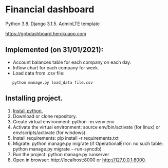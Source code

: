 # Financial dashboard

Python 3.8.
Django 3.1.5.
AdminLTE template

https://gpbdashboard.herokuapp.com

## Implemented (on 31/01/2021):
* Account balances table for each company on each day.
* Inflow chart for each company for week.
* Load data from .csv file:
 ```shell script
    python manage.py load_data file.csv   
 ```

## Installing project.
1. [Install python.](https://www.python.org/downloads/)
2. Download or clone repository.
3. Create virtual environment: python -m venv env
4. Activate the virtual environment: source env/bin/activate (for linux) or env/scripts/activate (for windows)
5. Install requirements: pip install -r requirements.txt
7. Migrate: python manage.py migrate (if OperationalError: no such table: python manage.py migrate --run-syncdb)
8. Run the project: python manage.py runserver
9. Open in browser: http://localhost:8000 or http://127.0.0.1:8000.

